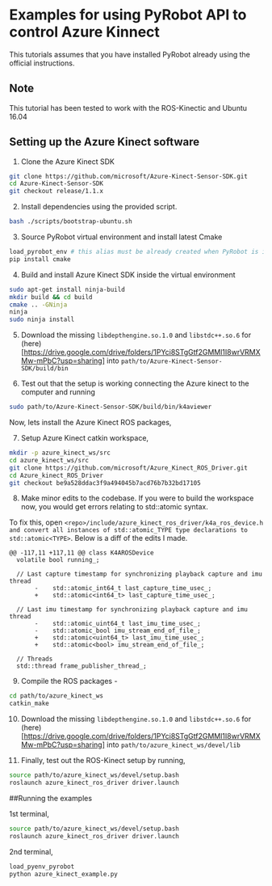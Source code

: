 # Examples for using PyRobot API to control Azure Kinnect

This tutorials assumes that you have installed PyRobot already using the official instructions.

## Note
This tutorial has been tested to work with the ROS-Kinectic and Ubuntu 16.04


## Setting up the Azure Kinect software

1. Clone the Azure Kinect SDK
```bash
git clone https://github.com/microsoft/Azure-Kinect-Sensor-SDK.git
cd Azure-Kinect-Sensor-SDK
git checkout release/1.1.x
```

2. Install dependencies using the provided script. 
```bash
bash ./scripts/bootstrap-ubuntu.sh
```

3. Source PyRobot virtual environment and install latest Cmake
```bash
load_pyrobot_env # this alias must be already created when PyRobot is installed
pip install cmake
```

4. Build and install Azure Kinect SDK inside the virtual environment
```bash
sudo apt-get install ninja-build
mkdir build && cd build
cmake .. -GNinja
ninja
sudo ninja install
```

5. Download the missing ```libdepthengine.so.1.0``` and ```libstdc++.so.6``` for (here)[https://drive.google.com/drive/folders/1PYci8STgGtf2GMMl1I8wrVRMXMw-mPbC?usp=sharing] into ```path/to/Azure-Kinect-Sensor-SDK/build/bin```

6. Test out that the setup is working connecting the Azure kinect to the computer and running
```bash
sudo path/to/Azure-Kinect-Sensor-SDK/build/bin/k4aviewer
```

Now, lets install the Azure Kinect ROS packages,

7. Setup Azure Kinect catkin workspace,
```bash
mkdir -p azure_kinect_ws/src
cd azure_kinect_ws/src
git clone https://github.com/microsoft/Azure_Kinect_ROS_Driver.git
cd Azure_kinect_ROS_Driver
git checkout be9a528ddac3f9a494045b7acd76b7b32bd17105
```

8. Make minor edits to the codebase. If you were to build the workspace now, you would get errors relating to std::atomic syntax.

To fix this, open ```<repo>/include/azure_kinect_ros_driver/k4a_ros_device.h and convert all instances of std::atomic_TYPE type declarations to std::atomic<TYPE>```. Below is a diff of the edits I made.
```
@@ -117,11 +117,11 @@ class K4AROSDevice
  volatile bool running_;
 
  // Last capture timestamp for synchronizing playback capture and imu thread
       -    std::atomic_int64_t last_capture_time_usec_;
       +    std::atomic<int64_t> last_capture_time_usec_;
 
  // Last imu timestamp for synchronizing playback capture and imu thread
       -    std::atomic_uint64_t last_imu_time_usec_;
       -    std::atomic_bool imu_stream_end_of_file_;
       +    std::atomic<uint64_t> last_imu_time_usec_;
       +    std::atomic<bool> imu_stream_end_of_file_;
 
  // Threads
  std::thread frame_publisher_thread_;

```

9. Compile the ROS packages -
```bash
cd path/to/azure_kinect_ws
catkin_make
```

10. Download the missing ```libdepthengine.so.1.0``` and ```libstdc++.so.6``` for (here)[https://drive.google.com/drive/folders/1PYci8STgGtf2GMMl1I8wrVRMXMw-mPbC?usp=sharing] into ```path/to/azure_kinect_ws/devel/lib```


11. Finally, test out the ROS-Kinect setup by running,
```bash
source path/to/azure_kinect_ws/devel/setup.bash
roslaunch azure_kinect_ros_driver driver.launch
```


##Running the examples

1st terminal,
```bash
source path/to/azure_kinect_ws/devel/setup.bash
roslaunch azure_kinect_ros_driver driver.launch
```

2nd terminal,
```bash
load_pyenv_pyrobot 
python azure_kinect_example.py
```

